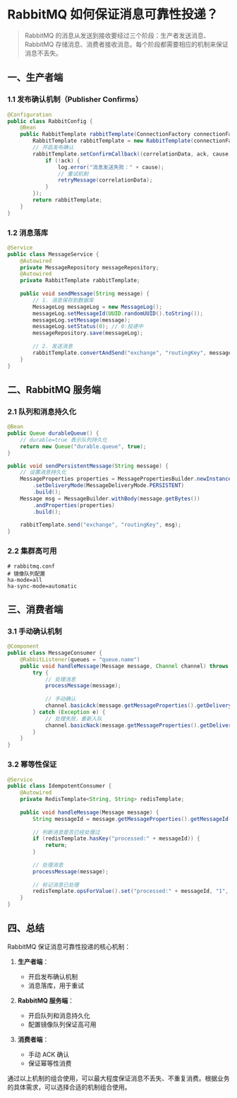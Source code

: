 # RabbitMQ 如何保证消息可靠性投递？

> RabbitMQ 的消息从发送到接收要经过三个阶段：生产者发送消息、RabbitMQ 存储消息、消费者接收消息。每个阶段都需要相应的机制来保证消息不丢失。

## 一、生产者端

### 1.1 发布确认机制（Publisher Confirms）
```java
@Configuration
public class RabbitConfig {
    @Bean
    public RabbitTemplate rabbitTemplate(ConnectionFactory connectionFactory) {
        RabbitTemplate rabbitTemplate = new RabbitTemplate(connectionFactory);
        // 开启发布确认
        rabbitTemplate.setConfirmCallback((correlationData, ack, cause) -> {
            if (!ack) {
                log.error("消息发送失败：" + cause);
                // 重试机制
                retryMessage(correlationData);
            }
        });
        return rabbitTemplate;
    }
}
```

### 1.2 消息落库
```java
@Service
public class MessageService {
    @Autowired
    private MessageRepository messageRepository;
    @Autowired
    private RabbitTemplate rabbitTemplate;
    
    public void sendMessage(String message) {
        // 1. 消息保存到数据库
        MessageLog messageLog = new MessageLog();
        messageLog.setMessageId(UUID.randomUUID().toString());
        messageLog.setMessage(message);
        messageLog.setStatus(0); // 0:投递中
        messageRepository.save(messageLog);
        
        // 2. 发送消息
        rabbitTemplate.convertAndSend("exchange", "routingKey", message);
    }
}
```

## 二、RabbitMQ 服务端

### 2.1 队列和消息持久化
```java
@Bean
public Queue durableQueue() {
    // durable=true 表示队列持久化
    return new Queue("durable.queue", true);
}

public void sendPersistentMessage(String message) {
    // 设置消息持久化
    MessageProperties properties = MessagePropertiesBuilder.newInstance()
        .setDeliveryMode(MessageDeliveryMode.PERSISTENT)
        .build();
    Message msg = MessageBuilder.withBody(message.getBytes())
        .andProperties(properties)
        .build();
    
    rabbitTemplate.send("exchange", "routingKey", msg);
}
```

### 2.2 集群高可用
```properties
# rabbitmq.conf
# 镜像队列配置
ha-mode=all
ha-sync-mode=automatic
```

## 三、消费者端

### 3.1 手动确认机制
```java
@Component
public class MessageConsumer {
    @RabbitListener(queues = "queue.name")
    public void handleMessage(Message message, Channel channel) throws IOException {
        try {
            // 处理消息
            processMessage(message);
            
            // 手动确认
            channel.basicAck(message.getMessageProperties().getDeliveryTag(), false);
        } catch (Exception e) {
            // 处理失败，重新入队
            channel.basicNack(message.getMessageProperties().getDeliveryTag(), false, true);
        }
    }
}
```

### 3.2 幂等性保证
```java
@Service
public class IdempotentConsumer {
    @Autowired
    private RedisTemplate<String, String> redisTemplate;
    
    public void handleMessage(Message message) {
        String messageId = message.getMessageProperties().getMessageId();
        
        // 判断消息是否已经处理过
        if (redisTemplate.hasKey("processed:" + messageId)) {
            return;
        }
        
        // 处理消息
        processMessage(message);
        
        // 标记消息已处理
        redisTemplate.opsForValue().set("processed:" + messageId, "1", 24, TimeUnit.HOURS);
    }
}
```

## 四、总结

RabbitMQ 保证消息可靠性投递的核心机制：

1. **生产者端**：
   - 开启发布确认机制
   - 消息落库，用于重试

2. **RabbitMQ 服务端**：
   - 开启队列和消息持久化
   - 配置镜像队列保证高可用

3. **消费者端**：
   - 手动 ACK 确认
   - 保证幂等性消费

通过以上机制的组合使用，可以最大程度保证消息不丢失、不重复消费。根据业务的具体需求，可以选择合适的机制组合使用。
